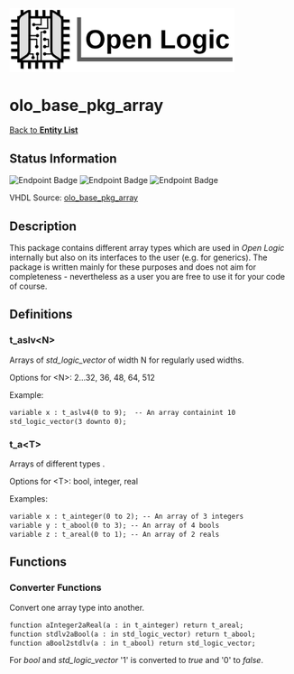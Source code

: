 <img src="../Logo.png" alt="Logo" width="400">

# olo_base_pkg_array

[Back to **Entity List**](../EntityList.md)

## Status Information

![Endpoint Badge](https://img.shields.io/endpoint?url=https://storage.googleapis.com/open-logic-badges/coverage/olo_base_pkg_array.json?cacheSeconds=0) ![Endpoint Badge](https://img.shields.io/endpoint?url=https://storage.googleapis.com/open-logic-badges/branches/olo_base_pkg_array.json?cacheSeconds=0) ![Endpoint Badge](https://img.shields.io/endpoint?url=https://storage.googleapis.com/open-logic-badges/issues/olo_base_pkg_array.json?cacheSeconds=0)

VHDL Source: [olo_base_pkg_array](../../src/base/vhdl/olo_base_pkg_array.vhd)

## Description

This package contains different array types which are used in *Open Logic* internally but also on its interfaces to the user (e.g. for generics). The package is written mainly for these purposes and does not aim for completeness - nevertheless as a user you are free to use it for your code of course.

## Definitions

### t_aslv\<N\>

Arrays of *std_logic_vector* of width N for regularly used widths.

Options for \<N\>: 2...32, 36, 48, 64, 512

Example:

```
variable x : t_aslv4(0 to 9);  -- An array containint 10 std_logic_vector(3 downto 0);
```

### t_a\<T\>

Arrays of different types .

Options for \<T\>: bool, integer, real

Examples:

```
variable x : t_ainteger(0 to 2); -- An array of 3 integers
variable y : t_abool(0 to 3); -- An array of 4 bools
variable z : t_areal(0 to 1); -- An array of 2 reals
```



## Functions

### Converter Functions

Convert one array type into another.

```
function aInteger2aReal(a : in t_ainteger) return t_areal;
function stdlv2aBool(a : in std_logic_vector) return t_abool;
function aBool2stdlv(a : in t_abool) return std_logic_vector;
```

For *bool* and *std_logic_vector* '1' is converted to *true* and '0' to *false*.



